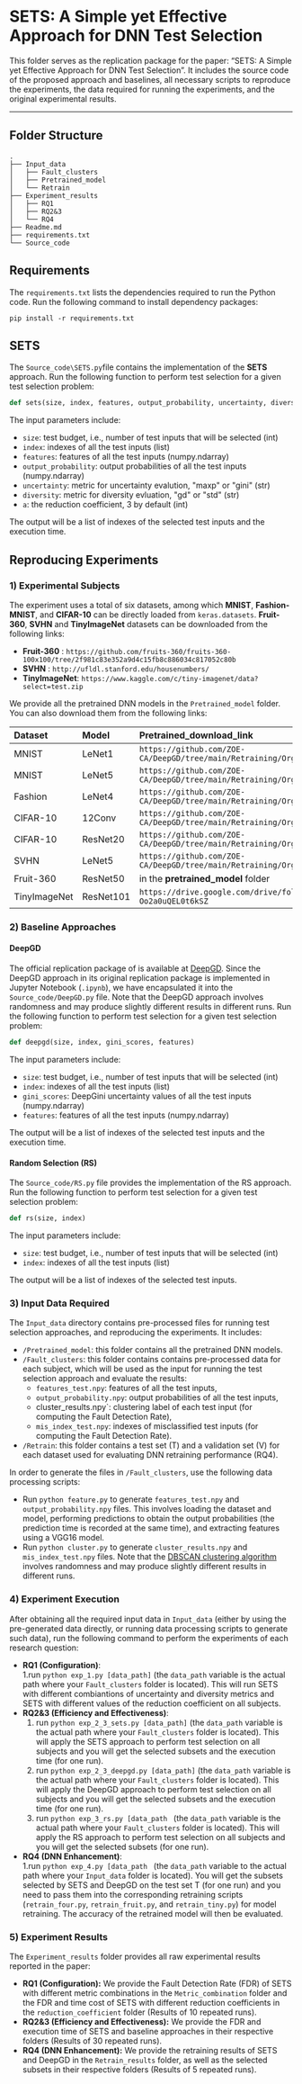 # SETS: A Simple yet Effective Approach for DNN Test Selection

This folder serves as the replication package for the paper: “SETS: A Simple yet Effective Approach for DNN Test Selection”. It includes the source code of the proposed approach and baselines, all necessary scripts to reproduce the experiments, the data required for running the experiments, and the original experimental results.

---

## Folder Structure

```
.
├── Input_data
│   ├── Fault_clusters
│   ├── Pretrained_model
│   └── Retrain
├── Experiment_results
│   ├── RQ1
│   ├── RQ2&3
│   └── RQ4
├── Readme.md
├── requirements.txt
└── Source_code
```

## Requirements

The `requirements.txt` lists the dependencies required to run the Python code.
Run the following command to install dependency packages:

```
pip install -r requirements.txt
```

## SETS

The `Source_code\SETS.py`file contains the implementation of the **SETS** approach.
Run the following function to perform test selection for a given test selection problem:

```python
def sets(size, index, features, output_probability, uncertainty, diversity, a)
```

The input parameters include:

* `size`: test budget, i.e., number of test inputs that will be selected (int)
* `index`: indexes of all the test inputs (list)
* `features`: features of all the test inputs (numpy.ndarray)
* `output_probability`: output probabilities of all the test inputs (numpy.ndarray)
* `uncertainty`: metric for uncertainty evalution, "maxp" or "gini" (str)
* `diversity`: metric for diversity evluation, "gd" or "std" (str)
* `a`: the reduction coefficient, 3 by default (int)

The output will be a list of indexes of the selected test inputs and the execution time.

## Reproducing Experiments

### 1) Experimental Subjects

The experiment uses a total of six datasets, among which **MNIST**, **Fashion-MNIST**, and **CIFAR-10** can be directly loaded from `keras.datasets`. **Fruit-360**, **SVHN** and **TinyImageNet** datasets can be downloaded from the following links:

- **Fruit-360** : `https://github.com/fruits-360/fruits-360-100x100/tree/2f981c83e352a9d4c15fb8c886034c817052c80b`
- **SVHN** : `http://ufldl.stanford.edu/housenumbers/`
- **TinyImageNet**: `https://www.kaggle.com/c/tiny-imagenet/data?select=test.zip`

We provide all the pretrained DNN models in the `Pretrained_model` folder. You can also download them from the following links:

| Dataset        | Model   | Pretrained_download_link |
| :--------  | :-----  |:-----  |
| MNIST | LeNet1|`https://github.com/ZOE-CA/DeepGD/tree/main/Retraining/Org_model`|
|MNIST | LeNet5|`https://github.com/ZOE-CA/DeepGD/tree/main/Retraining/Org_model`|
| Fashion | LeNet4 |`https://github.com/ZOE-CA/DeepGD/tree/main/Retraining/Org_model`|
| CIFAR-10 |12Conv |`https://github.com/ZOE-CA/DeepGD/tree/main/Retraining/Org_model`|
| CIFAR-10 |ResNet20|`https://github.com/ZOE-CA/DeepGD/tree/main/Retraining/Org_model`|
| SVHN |LeNet5 |`https://github.com/ZOE-CA/DeepGD/tree/main/Retraining/Org_model`|
|Fruit-360  |ResNet50 |in the **pretrained_model** folder |
|TinyImageNet  |ResNet101 |`https://drive.google.com/drive/folders/1RLyQIcJ8qNqds9US-Oo2a0uQEL0t6kSZ`|

### 2) Baseline Approaches

#### DeepGD

The official replication package of is available at [DeepGD](https://github.com/ZOE-CA/DeepGD/tree/main).
Since the DeepGD approach in its original replication package is implemented in Jupyter Notebook (`.ipynb`), we have encapsulated it into the `Source_code/DeepGD.py` file. Note that the DeepGD approach involves randomness and may produce slightly different results in different runs.
Run the following function to perform test selection for a given test selection problem:

```python
def deepgd(size, index, gini_scores, features)
```
The input parameters include:

* `size`: test budget, i.e., number of test inputs that will be selected (int)
* `index`: indexes of all the test inputs (list)
* `gini_scores`: DeepGini uncertainty values of all the test inputs (numpy.ndarray)
* `features`: features of all the test inputs (numpy.ndarray)

The output will be a list of indexes of the selected test inputs and the execution time.

#### Random Selection (RS)

The `Source_code/RS.py` file provides the implementation of the RS approach.
Run the following function to perform test selection for a given test selection problem:

```python
def rs(size, index)
```
The input parameters include:

* `size`: test budget, i.e., number of test inputs that will be selected (int)
* `index`: indexes of all the test inputs (list)

The output will be a list of indexes of the selected test inputs.


### 3) Input Data Required

The `Input_data` directory contains pre-processed files for running test selection approaches, and reproducing the experiments. It includes:

* `/Pretrained_model`: this folder contains all the pretrained DNN models.
* `/Fault_clusters`: this folder contains contains pre-processed data for each subject, which will be used as the input for running the test selection approach and evaluate the results:
  *  `features_test.npy`: features of all the test inputs,
  *  `output_probability.npy`: output probabilities of all the test inputs,
  *   cluster_results.npy`: clustering label of each test input (for computing the Fault Detection Rate),
  *  `mis_index_test.npy`:  indexes of misclassified test inputs (for computing the Fault Detection Rate).
* `/Retrain`: this folder contains a test set \(T\) and a validation set \(V\) for each dataset used for evaluating DNN retraining performance (RQ4).

In order to generate the files in `/Fault_clusters`, use the following data processing scripts:

* Run `python feature.py` to generate `features_test.npy` and `output_probability.npy` files. This involves loading the dataset and model, performing predictions to obtain the output probabilities (the prediction time is recorded at the same time), and extracting features using a VGG16 model.
* Run `python cluster.py` to generate `cluster_results.npy` and `mis_index_test.npy` files. Note that the [DBSCAN clustering algorithm](https://github.com/zohreh-aaa/DNN-Testing) involves randomness and may produce slightly different results in different runs.

### 4) Experiment Execution

After obtaining all the required input data in `Input_data` (either by using the pre-generated data directly, or running data processing scripts to generate such data), run the following command to perform the experiments of each research question:

- **RQ1 (Configuration)**:  
  1.run `python exp_1.py [data_path]` (the `data_path` variable is the actual path where your `Fault_clusters` folder is located). This will run SETS with different combiantions of uncertainty and diversity metrics and SETS with different values of the reduction coefficient on all subjects.
- **RQ2&3 (Efficiency and Effectiveness)**:
  1. run `python exp_2_3_sets.py [data_path]` (the `data_path` variable is the actual path where your `Fault_clusters` folder is located). This will apply the SETS approach to perform test selection on all subjects and you will get the selected subsets and the execution time (for one run).
  2. run `python exp_2_3_deepgd.py [data_path]` (the `data_path` variable is the actual path where your `Fault_clusters` folder is located). This will apply the DeepGD approach to perform test selection on all subjects and you will get the selected subsets and the execution time (for one run).
  3. run `python exp_3_rs.py [data_path ` (the `data_path` variable is the actual path where your `Fault_clusters` folder is located). This will apply the RS approach to perform test selection on all subjects and you will get the selected subsets (for one run).
- **RQ4 (DNN Enhancement)**:  
  1.run `python exp_4.py [data_path ` (the `data_path` variable to the actual path where your `Input_data` folder is located). You will get the subsets selected by SETS and DeepGD on the test set T (for one run) and you need to pass them into the corresponding retraining scripts (`retrain_four.py`, `retrain_fruit.py`, and `retrain_tiny.py`) for model retraining. The accuracy of the retrained model will then be evaluated.

### 5) Experiment Results

The `Experiment_results` folder provides all raw experimental results reported in the paper:

- **RQ1 (Configuration):** We provide the Fault Detection Rate (FDR) of SETS with different metric combinations in the `Metric_combination` folder and the FDR and time cost of SETS with different reduction coefficients in the `reduction_coefficient` folder (Results of 10 repeated runs).
- **RQ2&3 (Efficiency and Effectiveness):** We provide the FDR and execution time of SETS and baseline approaches in their respective folders (Results of 30 repeated runs).
- **RQ4 (DNN Enhancement):** We provide the retraining results of SETS and DeepGD in the `Retrain_results` folder, as well as the selected subsets in their respective folders (Results of 5 repeated runs).

